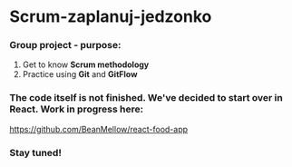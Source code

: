 # Scrum-zaplanuj-jedzonko
### Group project - purpose:
1. Get to know **Scrum methodology**
2. Practice using **Git** and **GitFlow**

### The code itself is not finished. We've decided to start over in React. Work in progress here:
https://github.com/BeanMellow/react-food-app

### Stay tuned!
